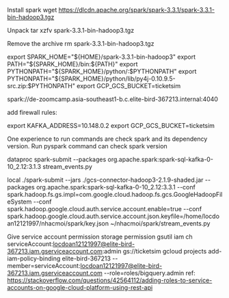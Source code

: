 Install spark
wget https://dlcdn.apache.org/spark/spark-3.3.1/spark-3.3.1-bin-hadoop3.tgz

Unpack
tar xzfv spark-3.3.1-bin-hadoop3.tgz

Remove the archive
rm spark-3.3.1-bin-hadoop3.tgz

export SPARK_HOME="${HOME}/spark-3.3.1-bin-hadoop3"
export PATH="${SPARK_HOME}/bin:${PATH}"
export PYTHONPATH="${SPARK_HOME}/python/:$PYTHONPATH"
export PYTHONPATH="${SPARK_HOME}/python/lib/py4j-0.10.9.5-src.zip:$PYTHONPATH"
export GCP_GCS_BUCKET=ticketsim

spark://de-zoomcamp.asia-southeast1-b.c.elite-bird-367213.internal:4040

add firewall rules:

export KAFKA_ADDRESS=10.148.0.2
export GCP_GCS_BUCKET=ticketsim

One experience to run commands are check spark and its dependency version. Run pyspark command can check spark version

dataproc
spark-submit --packages org.apache.spark:spark-sql-kafka-0-10_2.12:3.1.3 stream_events.py

local
./spark-submit --jars ./gcs-connector-hadoop3-2.1.9-shaded.jar --packages org.apache.spark:spark-sql-kafka-0-10_2.12:3.3.1 --conf spark.hadoop.fs.gs.impl=com.google.cloud.hadoop.fs.gcs.GoogleHadoopFileSystem --conf spark.hadoop.google.cloud.auth.service.account.enable=true --conf spark.hadoop.google.cloud.auth.service.account.json.keyfile=/home/locdoan12121997/nhacmoi/spark/key.json ~/nhacmoi/spark/stream_events.py

Give service account permission
storage permission
gsutil iam ch serviceAccount:locdoan12121997@elite-bird-367213.iam.gserviceaccount.com:admin gs://ticketsim
gcloud projects add-iam-policy-binding elite-bird-367213 --member=serviceAccount:locdoan12121997@elite-bird-367213.iam.gserviceaccount.com --role=roles/bigquery.admin
ref: https://stackoverflow.com/questions/42564112/adding-roles-to-service-accounts-on-google-cloud-platform-using-rest-api
